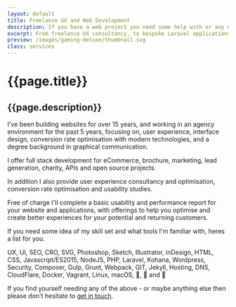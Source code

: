 ```yaml
---
layout: default
title: Freelance UX and Web Development
description: If you have a web project you need some help with or any questions, please do not hesitate to get in touch.
excerpt: From freelance UX consultancy, to bespoke Laravel applications or even simple WordPress builds, please get in touch - owen@owenmelbourne.com
preview: /images/gaming-deluxe/thumbnail.svg
class: services
---
```


# {{page.title}}
## {{page.description}}

I've been building websites for over 15 years, and working in an agency environment for the past 5 years, focusing on, user experience, interface design, conversion rate optimisation with modern technologies, and a degree background in graphical communication.

I offer full stack development for eCommerce, brochure, marketing, lead generation, charity, APIs and open source projects.

In addition I also provide user experience consultancy and optimisation, conversion rate optimisation and usability studies.

Free of charge I'll complete a basic usability and performance report for your website and applications, with offerings to help you optimise and create better experiences for your potential and returning customers.

If you need some idea of my skill set and what tools I'm familiar with, heres a list for you.

UX, UI, SEO, CRO, SVG, Photoshop, Sketch, Illustrator, inDesign, HTML, CSS, Javascript/ES2015, NodeJS, PHP, Laravel, Kohana, Wordpress, Security, Composer, Gulp, Grunt, Webpack, GIT, Jekyll, Hosting, DNS, CloudFlare, Docker, Vagrant, Linux, macOS, 🍕, 🍕 and 🍕

If you find yourself needing any of the above - or maybe anything else then please don't hesitate to <a href="mailto:&#111;&#119;&#101;&#110;&#64;&#111;&#119;&#101;&#110;&#109;&#101;&#108;&#98;&#111;&#117;&#114;&#110;&#101;&#46;&#99;&#111;&#109;">get in touch</a>.

